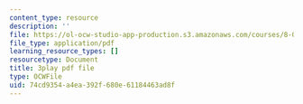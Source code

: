 ```yaml
---
content_type: resource
description: ''
file: https://ol-ocw-studio-app-production.s3.amazonaws.com/courses/8-01sc-classical-mechanics-fall-2016/74cd9354a4ea392f680e61184463ad8f_FSW9EQNZvxI.pdf
file_type: application/pdf
learning_resource_types: []
resourcetype: Document
title: 3play pdf file
type: OCWFile
uid: 74cd9354-a4ea-392f-680e-61184463ad8f
---
```

